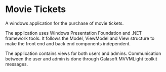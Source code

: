 # Movie Tickets
A windows application for the purchase of movie tickets.

The application uses Windows Presentation Foundation and .NET framework tools. It follows the Model, ViewModel and View structure to make the front end and back end components independent.

The application contains views for both users and admins. Communication between the user and admin is done through Galasoft MVVMLight toolkit messages.

